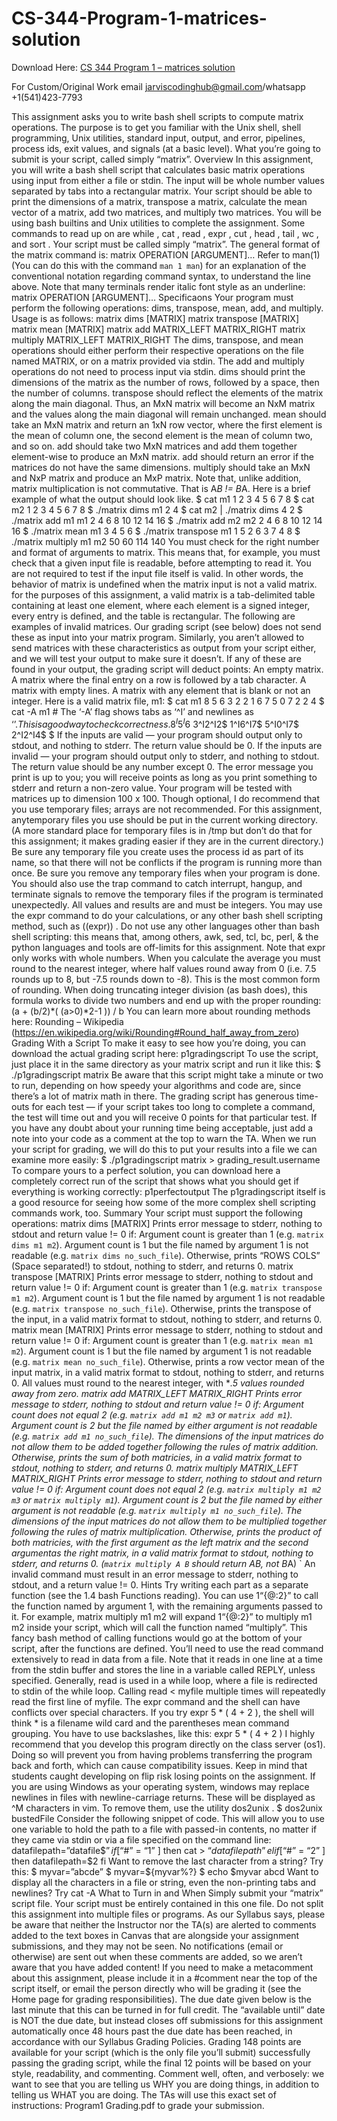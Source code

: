 # CS-344-Program-1-matrices-solution

Download Here: [CS 344 Program 1 – matrices solution](https://jarviscodinghub.com/assignment/program-1-matrices-solution/)

For Custom/Original Work email jarviscodinghub@gmail.com/whatsapp +1(541)423-7793

This assignment asks you to write bash shell scripts to compute matrix operations. The purpose is to get you
familiar with the Unix shell, shell programming, Unix utilities, standard input, output, and error, pipelines,
process ids, exit values, and signals (at a basic level).
What you’re going to submit is your script, called simply “matrix”.
Overview
In this assignment, you will write a bash shell script that calculates basic matrix operations using input from
either a file or stdin. The input will be whole number values separated by tabs into a rectangular matrix. Your
script should be able to print the dimensions of a matrix, transpose a matrix, calculate the mean vector of a
matrix, add two matrices, and multiply two matrices.
You will be using bash builtins and Unix utilities to complete the assignment. Some commands to read up on
are while , cat , read , expr , cut , head , tail , wc , and sort .
Your script must be called simply “matrix”. The general format of the matrix command is:
matrix OPERATION [ARGUMENT]…
Refer to man(1) (You can do this with the command `man 1 man`) for an explanation of the conventional
notation regarding command syntax, to understand the line above. Note that many terminals render italic
font style as an underline:
matrix OPERATION [ARGUMENT]…
Specificaons
Your program must perform the following operations: dims, transpose, mean, add, and multiply. Usage is as
follows:
matrix dims [MATRIX]
matrix transpose [MATRIX]
matrix mean [MATRIX]
matrix add MATRIX_LEFT MATRIX_RIGHT
matrix multiply MATRIX_LEFT MATRIX_RIGHT
The dims, transpose, and mean operations should either perform their respective operations on the file
named MATRIX, or on a matrix provided via stdin. The add and multiply operations do not need to process
input via stdin.
dims should print the dimensions of the matrix as the number of rows, followed by a space, then the
number of columns.
transpose should reflect the elements of the matrix along the main diagonal. Thus, an MxN matrix will
become an NxM matrix and the values along the main diagonal will remain unchanged.
mean should take an MxN matrix and return an 1xN row vector, where the first element is the mean of
column one, the second element is the mean of column two, and so on.
add should take two MxN matrices and add them together element-wise to produce an MxN matrix. add
should return an error if the matrices do not have the same dimensions.
multiply should take an MxN and NxP matrix and produce an MxP matrix. Note that, unlike addition,
matrix multiplication is not commutative. That is A*B != B*A.
Here is a brief example of what the output should look like.
$ cat m1
1 2 3 4
5 6 7 8
$ cat m2
1 2
3 4
5 6
7 8
$ ./matrix dims m1
2 4
$ cat m2 | ./matrix dims
4 2
$ ./matrix add m1 m1
2 4 6 8
10 12 14 16
$ ./matrix add m2 m2
2 4
6 8
10 12
14 16
$ ./matrix mean m1
3 4 5 6
$ ./matrix transpose m1
1 5
2 6
3 7
4 8
$ ./matrix multiply m1 m2
50 60
114 140
You must check for the right number and format of arguments to matrix. This means that, for example, you
must check that a given input file is readable, before attempting to read it. You are not required to test if the
input file itself is valid. In other words, the behavior of matrix is undefined when the matrix input is not a valid
matrix. for the purposes of this assignment, a valid matrix is a tab-delimited table containing at least one
element, where each element is a signed integer, every entry is defined, and the table is rectangular.
The following are examples of invalid matrices. Our grading script (see below) does not send these as input
into your matrix program. Similarly, you aren’t allowed to send matrices with these characteristics as output
from your script either, and we will test your output to make sure it doesn’t. If any of these are found in your
output, the grading script will deduct points:
An empty matrix.
A matrix where the final entry on a row is followed by a tab character.
A matrix with empty lines.
A matrix with any element that is blank or not an integer.
Here is a valid matrix file, m1:
$ cat m1
8 5 6
3 2 2
1 6 7
5 0 7
2 2 4
$ cat -A m1 # The ‘-A’ flag shows tabs as ‘^I’ and newlines as ‘$’. This is a good way to check correctness.
8^I5^I6$
3^I2^I2$
1^I6^I7$
5^I0^I7$
2^I2^I4$
$
If the inputs are valid — your program should output only to stdout, and nothing to stderr. The return value
should be 0.
If the inputs are invalid — your program should output only to stderr, and nothing to stdout. The return value
should be any number except 0. The error message you print is up to you; you will receive points as long as
you print something to stderr and return a non-zero value.
Your program will be tested with matrices up to dimension 100 x 100.
Though optional, I do recommend that you use temporary files; arrays are not recommended. For this
assignment, anytemporary files you use should be put in the current working directory. (A more standard
place for temporary files is in /tmp but don’t do that for this assignment; it makes grading easier if they are in
the current directory.) Be sure any temporary file you create uses the process id as part of its name, so that
there will not be conflicts if the program is running more than once. Be sure you remove any temporary files
when your program is done. You should also use the trap command to catch interrupt, hangup, and
terminate signals to remove the temporary files if the program is terminated unexpectedly.
All values and results are and must be integers. You may use the expr command to do your calculations, or
any other bash shell scripting method, such as ((expr)) . Do not use any other languages other than bash
shell scripting: this means that, among others, awk, sed, tcl, bc, perl, & the python languages and tools
are off-limits for this assignment. Note that expr only works with whole numbers. When you calculate the
average you must round to the nearest integer, where half values round away from 0 (i.e. 7.5 rounds up to 8,
but -7.5 rounds down to -8). This is the most common form of rounding. When doing truncating integer
division (as bash does), this formula works to divide two numbers and end up with the proper rounding:
(a + (b/2)*( (a>0)*2-1 )) / b
You can learn more about rounding methods here:
Rounding – Wikipedia (https://en.wikipedia.org/wiki/Rounding#Round_half_away_from_zero)
Grading With a Script
To make it easy to see how you’re doing, you can download the actual grading script here:
p1gradingscript
To use the script, just place it in the same directory as your matrix script and run it like this:
$ ./p1gradingscript matrix
Be aware that this script might take a minute or two to run, depending on how speedy your algorithms and
code are, since there’s a lot of matrix math in there. The grading script has generous time-outs for each test
— if your script takes too long to complete a command, the test will time out and you will receive 0 points for
that particular test. If you have any doubt about your running time being acceptable, just add a note into your
code as a comment at the top to warn the TA. When we run your script for grading, we will do this to put
your results into a file we can examine more easily:
$ ./p1gradingscript matrix > grading_result.username
To compare yours to a perfect solution, you can download here a completely correct run of the script that
shows what you should get if everything is working correctly:
p1perfectoutput
The p1gradingscript itself is a good resource for seeing how some of the more complex shell scripting
commands work, too.
Summary
Your script must support the following operations:
matrix dims [MATRIX]
Prints error message to stderr, nothing to stdout and return value != 0 if:
Argument count is greater than 1 (e.g. `matrix dims m1 m2`).
Argument count is 1 but the file named by argument 1 is not readable (e.g. `matrix dims no_such_file`).
Otherwise, prints “ROWS COLS” (Space separated!) to stdout, nothing to stderr, and returns 0.
matrix transpose [MATRIX]
Prints error message to stderr, nothing to stdout and return value != 0 if:
Argument count is greater than 1 (e.g. `matrix transpose m1 m2`).
Argument count is 1 but the file named by argument 1 is not readable (e.g. `matrix transpose
no_such_file`).
Otherwise, prints the transpose of the input, in a valid matrix format to stdout, nothing to stderr, and
returns 0.
matrix mean [MATRIX]
Prints error message to stderr, nothing to stdout and return value != 0 if:
Argument count is greater than 1 (e.g. `matrix mean m1 m2`).
Argument count is 1 but the file named by argument 1 is not readable (e.g. `matrix mean no_such_file`).
Otherwise, prints a row vector mean of the input matrix, in a valid matrix format to stdout, nothing to
stderr, and returns 0. All values must round to the nearest integer, with ***.5 values rounded away from
zero.
matrix add MATRIX_LEFT MATRIX_RIGHT
Prints error message to stderr, nothing to stdout and return value != 0 if:
Argument count does not equal 2 (e.g. `matrix add m1 m2 m3` or `matrix add m1`).
Argument count is 2 but the file named by either argument is not readable (e.g. `matrix add m1
no_such_file`).
The dimensions of the input matrices do not allow them to be added together following the rules of matrix
addition.
Otherwise, prints the sum of both matricies, in a valid matrix format to stdout, nothing to stderr, and
returns 0.
matrix multiply MATRIX_LEFT MATRIX_RIGHT
Prints error message to stderr, nothing to stdout and return value != 0 if:
Argument count does not equal 2 (e.g. `matrix multiply m1 m2 m3` or `matrix multiply m1`).
Argument count is 2 but the file named by either argument is not readable (e.g. `matrix multiply m1
no_such_file`).
The dimensions of the input matrices do not allow them to be multiplied together following the rules of
matrix multiplication.
Otherwise, prints the product of both matricies, with the first argument as the left matrix and the second
argumentas the right matrix, in a valid matrix format to stdout, nothing to stderr, and returns 0. (`matrix
multiply A B` should return A*B, not B*A)
`
An invalid command must result in an error message to stderr, nothing to stdout, and a return value != 0.
Hints
Try writing each part as a separate function (see the 1.4 bash Functions reading). You can use $1
“${@:2}” to call the function named by argument 1, with the remaining arguments passed to it. For
example, matrix multiply m1 m2 will expand $1 “${@:2}” to multiply m1 m2 inside your script, which will call
the function named “multiply”. This fancy bash method of calling functions would go at the bottom of your
script, after the functions are defined.
You’ll need to use the read command extensively to read in data from a file. Note that it reads in one line
at a time from the stdin buffer and stores the line in a variable called REPLY, unless specified. Generally,
read is used in a while loop, where a file is redirected to stdin of the while loop. Calling read < myfile
multiple times will repeatedly read the first line of myfile.
The expr command and the shell can have conflicts over special characters. If you try expr 5 * ( 4 + 2 ),
the shell will think * is a filename wild card and the parentheses mean command grouping. You have to
use backslashes, like this:
expr 5 \* \( 4 + 2 \)
I highly recommend that you develop this program directly on the class server (os1). Doing so will
prevent you from having problems transferring the program back and forth, which can cause
compatibility issues. Keep in mind that students caught developing on flip risk losing points on the
assignment. If you are using Windows as your operating system, windows may replace newlines in files
with newline-carriage returns. These will be displayed as ^M characters in vim. To remove them, use the
utility dos2unix .
$ dos2unix bustedFile
Consider the following snippet of code. This will allow you to use one variable to hold the path to a file
with passed-in contents, no matter if they came via stdin or via a file specified on the command line:
datafilepath=”datafile$$”
if [ “$#” = “1” ]
then
cat > “$datafilepath”
elif [ “$#” = “2” ]
then
datafilepath=$2
fi
Want to remove the last character from a string? Try this:
$ myvar=”abcde”
$ myvar=${myvar%?}
$ echo $myvar
abcd
Want to display all the characters in a file or string, even the non-printing tabs and newlines? Try cat -A
What to Turn in and When
Simply submit your “matrix” script file. Your script must be entirely contained in this one file. Do not split this
assignment into multiple files or programs. As our Syllabus says, please be aware that neither the Instructor
nor the TA(s) are alerted to comments added to the text boxes in Canvas that are alongside your
assignment submissions, and they may not be seen. No notifications (email or otherwise) are sent out when
these comments are added, so we aren’t aware that you have added content! If you need to make a metacomment about this assignment, please include it in a #comment near the top of the script itself, or email the
person directly who will be grading it (see the Home page for grading responsibilities).
The due date given below is the last minute that this can be turned in for full credit. The “available until” date
is NOT the due date, but instead closes off submissions for this assignment automatically once 48 hours
past the due date has been reached, in accordance with our Syllabus Grading Policies.
Grading
148 points are available for your script (which is the only file you’ll submit) successfully passing the grading
script, while the final 12 points will be based on your style, readability, and commenting. Comment well,
often, and verbosely: we want to see that you are telling us WHY you are doing things, in addition to telling
us WHAT you are doing.
The TAs will use this exact set of instructions: Program1 Grading.pdf to grade your submission.

